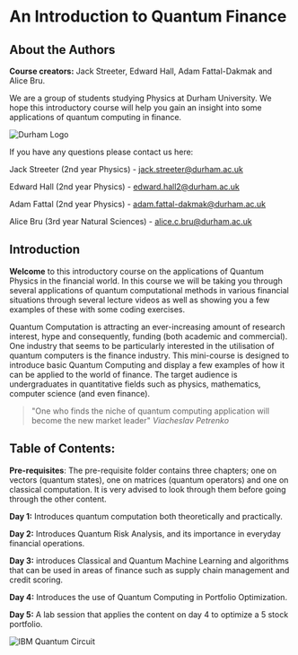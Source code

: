 # An Introduction to Quantum Finance

## **About the Authors** 

**Course creators:** Jack Streeter, Edward Hall, Adam Fattal-Dakmak and Alice Bru.

We are a group of students studying Physics at Durham University. We hope this introductory course will help you gain an insight into some applications of quantum computing in finance. 

![Durham Logo](https://www.publicengagement.ac.uk/sites/default/files/styles/content_width/public/job/durham-uni-logo.jpg?itok=_VJT4C1X)

If you have any questions please contact us here: 

Jack Streeter (2nd year Physics) - jack.streeter@durham.ac.uk 

Edward Hall (2nd year Physics) - edward.hall2@durham.ac.uk

Adam Fattal (2nd year Physics) - adam.fattal-dakmak@durham.ac.uk 

Alice Bru (3rd year Natural Sciences) - alice.c.bru@durham.ac.uk 



## **Introduction** 

**Welcome** to this introductory course on the applications of Quantum Physics in the financial world. In this course we will be taking you through several applications of quantum computational methods in various financial situations through several lecture videos as well as showing you a few examples of these with some coding exercises.

Quantum Computation is attracting an ever-increasing amount of research interest, hype and consequently, funding (both academic and commercial). One industry that seems to be particularly interested in the utilisation of quantum computers is the finance industry. This mini-course is designed to introduce basic Quantum Computing and display a few examples of how it can be applied to the world of finance. The target audience is undergraduates in quantitative fields such as physics, mathematics, computer science (and even finance).



> "One who finds the niche of quantum computing application will become the new market leader" _Viacheslav Petrenko_

## Table of Contents:

**Pre-requisites**: The pre-requisite folder contains three chapters; one on vectors (quantum states), one on matrices (quantum operators) and one on classical computation. It is very advised to look through them before going through the other content. 

**Day 1:** Introduces quantum computation both theoretically and practically.  

**Day 2:** Introduces Quantum Risk Analysis, and its importance in everyday financial operations.

**Day 3:** introduces Classical and Quantum Machine Learning and algorithms that can be used in areas of finance such as supply chain management and credit scoring.

**Day 4:** Introduces the use of Quantum Computing in Portfolio Optimization.

**Day 5:** A lab session that applies the content on day 4 to optimize a 5 stock portfolio. 







 ![IBM Quantum Circuit](https://www.extremetech.com/wp-content/uploads/2019/01/IBM-Quantum-banner-size-640x353.jpg) 
